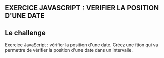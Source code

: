 ## EXERCICE JAVASCRIPT : VERIFIER LA POSITION D'UNE DATE

## Le challenge

Exercice JavaScript : vérifier la position d'une date.
Créez une ftion qui va permettre de vérifier la position d'une date dans un intervalle.

